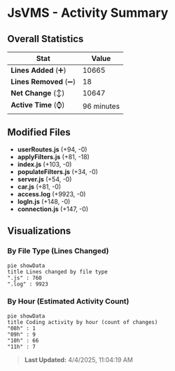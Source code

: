 # JsVMS - Activity Summary 

## Overall Statistics

| Stat                   | Value                                                             |
| ---------------------- | ----------------------------------------------------------------- |
| **Lines Added** (➕)   | 10665                                          |
| **Lines Removed** (➖) | 18                                        |
| **Net Change** (↕)    | 10647                |
| **Active Time** (⌚)   | 96 minutes |


## Modified Files
- **userRoutes.js** (+94, -0)
- **applyFilters.js** (+81, -18)
- **index.js** (+103, -0)
- **populateFilters.js** (+34, -0)
- **server.js** (+54, -0)
- **car.js** (+81, -0)
- **access.log** (+9923, -0)
- **logIn.js** (+148, -0)
- **connection.js** (+147, -0)

## Visualizations

### By File Type (Lines Changed)

```mermaid
pie showData
title Lines changed by file type
".js" : 760
".log" : 9923
```

### By Hour (Estimated Activity Count)

```mermaid
pie showData
title Coding activity by hour (count of changes)
"08h" : 1
"09h" : 9
"10h" : 66
"11h" : 7
```


> **Last Updated:** 4/4/2025, 11:04:19 AM